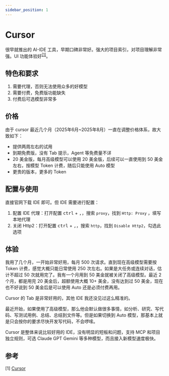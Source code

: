 ```yaml
---
sidebar_position: 1
---
```


# Cursor

很早就推出的 AI-IDE 工具，早期口碑非常好。强大的项目索引，对项目理解非常强。UI 功能体验好<sup>[[1]](#参考)</sup>。

## 特色和要求

1. 需要代理，否则无法使用众多的好模型
2. 需要付费，免费版功能缺失
3. 付费后可选模型非常多

## 价格

由于 cursor 最近几个月（2025年6月~2025年8月）一直在调整价格体系，故大致如下：

- 提供两周左右的试用
- 到期免费版，没有 Tab 提示，Agent 等免费量不详
- 20 美金版，每月高级模型可以使用 20 美金版，后续可以一直使用到 50 美金左右，按模型 Token 计费，随后只能使用 Auto 模型
- 更贵的版本，更多的 Token

## 配置与使用

直接官网下载 IDE 即可。但 IDE 需要进行配置：

1. 配置 IDE 代理：打开配置 <kbd>ctrl</kbd> + <kbd>,</kbd>，搜索 `proxy`，找到 `Http: Proxy` ，填写本地代理
2. 关闭 Http2：打开配置 <kbd>ctrl</kbd> + <kbd>,</kbd>，搜索 `http`，找到 `Disable Http2`，勾选此选项

## 体验

我用了几个月，一开始非常好用，每月 500 次请求。直到现在高级模型需要按 Token 计费，感觉大概只能日常使用 250 次左右。如果是大任务或连续对话，估计不超过 50 次就用完了。我有一个月用到 50 美金就被关闭了高级模型。最近 2 个月，都是用完 20 美金后，超额使用大概 10+ 美金，没有达到过 50 美金，现在也不好说到 50 美金后是可以使用 Auto 还是必须付费再用。

Cursor 的 Tab 是非常好用的，其他 IDE 我还没见过这么精准的。

最近开始，如果使用了高级模型，那么他会默认做很多事情，如分析、研究、写代码、写测试用例、总结、总结到文件等。但是如果切换到 Auto 模型，那基本上就是只会按你的要求尽快开发写代码，不会啰嗦。

Cursor 是整体来说比较好用的 IDE，没有明显的短板和问题，支持 MCP 和项目独立规则，可选 Claude GPT Gemini 等多种模型，而且接入新模型速度极快。

## 参考

[1]&nbsp;[Cursor](https://cursor.com)
